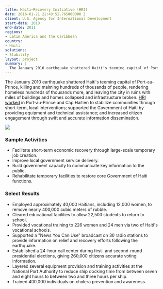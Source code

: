 ```yaml
---
title: Haiti—Recovery Initiative (HRI)
date: 2016-01-21 22:40:52.765000000 Z
client: U.S. Agency for International Development
start-date: 2010
end-date: 2011
regions:
- Latin America and the Caribbean
country:
- Haiti
solutions:
- Stability
layout: project
summary: |
  The January 2010 earthquake shattered Haiti's teeming capital of Port-au-Prince, killing and maiming hundreds of thousands of people, rendering homeless hundreds of thousands more, and leaving the city in ruins with miles of buildings and homes collapsed and infrastructure broken.
---
```

The January 2010 earthquake shattered Haiti's teeming capital of Port-au-Prince, killing and maiming hundreds of thousands of people, rendering homeless hundreds of thousands more, and leaving the city in ruins with miles of buildings and homes collapsed and infrastructure broken. [HRI worked][1] in Port-au-Prince and Cap Haitien to stabilize communities through short-term, local interventions; supported the Government of Haiti by providing equipment and technical assistance; and increased citizen engagement through swift and accurate information dissemination.

![][2]

###  Sample Activities

* Facilitate short-term economic recovery through large-scale temporary job creation.
* Improve local government service delivery.
* Build government capacity to communicate key information to the public.
* Rehabilitate temporary facilities to restore core Government of Haiti functions.

###  Select Results

* Employed approximately 40,000 Haitians, including 12,000 women, to remove nearly 400,000 cubic meters of rubble.
* Cleared educational facilities to allow 22,500 students to return to school.
* Provided vocational training to 226 women and 24 men via two of Haiti's vocational schools.
* Supported a "News You Can Use" broadcast on 30 radio stations to provide information on relief and recovery efforts following the earthquake.
* Established a 24-hour call center during first- and second-round presidential elections, giving 260,000 citizens accurate voting information.
* Layered several equipment provision and training activities at the National Port Authority to reduce ship docking time from between seven and eight hours to between two and three hours per ship.
* Trained 400,000 individuals on cholera prevention and awareness.

[1]: http://www.haitilibre.com/en/news-9497-haiti-humanitarian-usaid-s-office-of-transition-initiatives-ceases-its-activities.html
[2]: /assets/images/projects/hriinner.jpg
